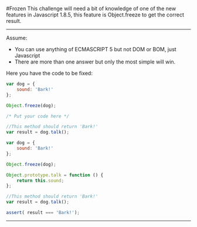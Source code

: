 #Frozen
This challenge will need a bit of knowledge of one of the new features in Javascript 1.8.5, this feature is Object.freeze to get the correct result.

---
Assume:
* You can use anything of ECMASCRIPT 5 but not DOM or BOM, just Javascript
* There are more than one answer but only the most simple will win.

Here you have the code to be fixed:
```js
var dog = {
    sound: 'Bark!'
};

Object.freeze(dog);

/* Put your code here */

//This method should return 'Bark!'
var result = dog.talk();
```

```js
var dog = {
    sound: 'Bark!'
};

Object.freeze(dog);

Object.prototype.talk = function () {
    return this.sound;
};

//This method should return 'Bark!'
var result = dog.talk();
```

```js
assert( result === 'Bark!');
```

---